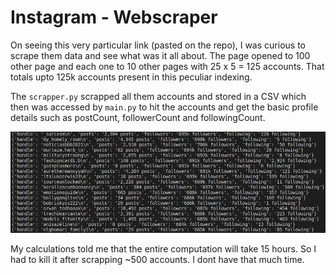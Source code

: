 # Instagram - Webscraper
On seeing this very particular link (pasted on the repo), I was curious to scrape them data and see what was it all about. The page opened to 100 other page and each one to 10 other pages with 25 x 5 = 125 accounts. That totals upto 125k accounts present in this peculiar indexing.

The `scrapper.py` scrapped all them accounts and stored in a CSV which then was accessed by `main.py` to hit the accounts and get the basic profile details such as postCount, followerCount and followingCount. 

![alt text](https://github.com/TonyJacb/Instagram-WebScraper/blob/main/terminal.png?raw=true "Screenshot of the Terminal during scrapping")

My calculations told me that the entire computation will take 15 hours. So I had to kill it after scrapping ~500 accounts. I dont have that much time.
